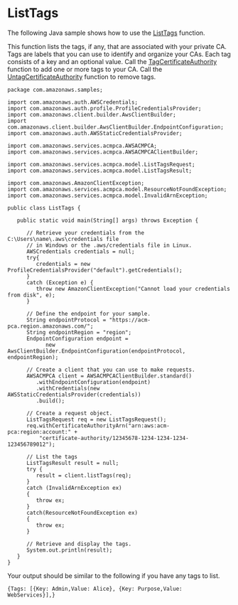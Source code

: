 # ListTags<a name="JavaApi-ListTags"></a>

The following Java sample shows how to use the [ListTags](https://docs.aws.amazon.com/acm-pca/latest/APIReference/API_ListTags.html) function\.

This function lists the tags, if any, that are associated with your private CA\. Tags are labels that you can use to identify and organize your CAs\. Each tag consists of a key and an optional value\. Call the [TagCertificateAuthority](https://docs.aws.amazon.com/acm-pca/latest/APIReference/API_TagCertificateAuthority.html) function to add one or more tags to your CA\. Call the [UntagCertificateAuthority](https://docs.aws.amazon.com/acm-pca/latest/APIReference/API_UntagCertificateAuthority.html) function to remove tags\. 

```
package com.amazonaws.samples;

import com.amazonaws.auth.AWSCredentials;
import com.amazonaws.auth.profile.ProfileCredentialsProvider;
import com.amazonaws.client.builder.AwsClientBuilder;
import com.amazonaws.client.builder.AwsClientBuilder.EndpointConfiguration;
import com.amazonaws.auth.AWSStaticCredentialsProvider;

import com.amazonaws.services.acmpca.AWSACMPCA;
import com.amazonaws.services.acmpca.AWSACMPCAClientBuilder;

import com.amazonaws.services.acmpca.model.ListTagsRequest;
import com.amazonaws.services.acmpca.model.ListTagsResult;

import com.amazonaws.AmazonClientException;
import com.amazonaws.services.acmpca.model.ResourceNotFoundException;
import com.amazonaws.services.acmpca.model.InvalidArnException;

public class ListTags {

   public static void main(String[] args) throws Exception {

      // Retrieve your credentials from the C:\Users\name\.aws\credentials file
      // in Windows or the .aws/credentials file in Linux.
      AWSCredentials credentials = null;
      try{
         credentials = new ProfileCredentialsProvider("default").getCredentials();
      }
      catch (Exception e) {
         throw new AmazonClientException("Cannot load your credentials from disk", e);
      }

      // Define the endpoint for your sample.
      String endpointProtocol = "https://acm-pca.region.amazonaws.com/";
      String endpointRegion = "region";
      EndpointConfiguration endpoint =
            new AwsClientBuilder.EndpointConfiguration(endpointProtocol, endpointRegion);

      // Create a client that you can use to make requests.
      AWSACMPCA client = AWSACMPCAClientBuilder.standard()
         .withEndpointConfiguration(endpoint)
         .withCredentials(new AWSStaticCredentialsProvider(credentials))
         .build();

      // Create a request object.
      ListTagsRequest req = new ListTagsRequest();
      req.withCertificateAuthorityArn("arn:aws:acm-pca:region:account:" +
          "certificate-authority/12345678-1234-1234-1234-123456789012");

      // List the tags
      ListTagsResult result = null;
      try {
         result = client.listTags(req);
      }
      catch (InvalidArnException ex)
      {
         throw ex;
      }
      catch(ResourceNotFoundException ex)
      {
         throw ex;
      }

      // Retrieve and display the tags.
      System.out.println(result);
   }
}
```

Your output should be similar to the following if you have any tags to list\.

```
{Tags: [{Key: Admin,Value: Alice}, {Key: Purpose,Value: WebServices}],}
```